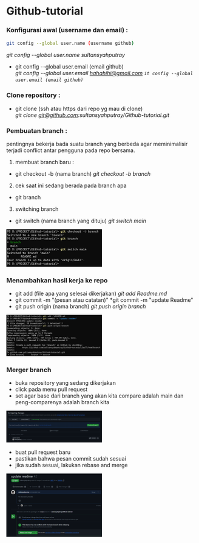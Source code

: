 # Github-tutorial

### Konfigurasi awal (username dan email) :
```bash
git config --global user.name (username github)
```
*git config --global user.name sultansyahputray*
- git config --global user.email (email github) <br>
*git config --global user.email hahahihi@gmail.com*
*`it config --global user.email (email github)`*

### Clone repository :
- git clone (ssh atau https dari repo yg mau di clone) <br>
*git clone git@github.com:sultansyahputray/Github-tutorial.git*

### Pembuatan branch :
pentingnya bekerja bada suatu branch yang berbeda agar meminimalisir terjadi conflict antar pengguna pada repo bersama.
1. membuat branch baru :
- git checkout -b (nama branch)
*git checkout -b branch*

2. cek saat ini sedang berada pada branch apa 
- git branch

3. switching branch
- git switch (nama branch yang dituju)
*git switch main*

<img src="img/branch.png" alt="image" width=50%/>

### Menambahkan hasil kerja ke repo
- git add (file apa yang selesai dikerjakan)
*git add Readme.md*
- git commit -m "(pesan atau catatan)"
*git commit -m "update Readme"
- git push origin (nama branch)
*git push origin branch*

<img src="img/upload-branch.png" alt="image" width=50%/>

### Merger branch
- buka repository yang sedang dikerjakan
- click pada menu pull request
- set agar base dari branch yang akan kita compare adalah main dan peng-comparenya adalah branch kita

<img src="img/pull-request.png" alt="image" width=50%/>

- buat pull request baru
- pastikan bahwa pesan commit sudah sesuai
- jika sudah sesuai, lakukan rebase and merge

<img src="img/merger.png" alt="image" width=50%/>


